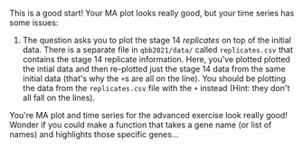 This is a good start! Your MA plot looks really good, but your time series has some issues:
1. The question asks you to plot the stage 14 _replicates_ on top of the initial data. There is a separate file in `qbb2021/data/` called `replicates.csv` that contains the stage 14 replicate information. Here, you've plotted plotted the intial data and then re-plotted just the stage 14 data from the same initial data (that's why the `+`s are all on the line). You should be plotting the data from the `replicates.csv` file with the `+` instead (Hint: they don't all fall on the lines).

You're MA plot and time series for the advanced exercise look really good! Wonder if you could make a function that takes a gene name (or list of names) and highlights those specific genes...